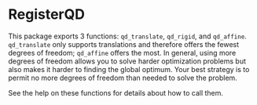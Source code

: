 # RegisterQD

This package exports 3 functions: `qd_translate`, `qd_rigid`, and `qd_affine`. `qd_translate` only supports translations and therefore offers the fewest degrees of freedom; `qd_affine` offers the most. In general, using more degrees of freedom allows you to solve harder optimization problems but also makes it harder to finding the global optimum. Your best strategy is to permit no more degrees of freedom than needed to solve the problem.

See the help on these functions for details about how to call them.
